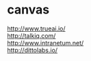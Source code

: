 # canvas

http://www.trueai.io/  
http://talkiq.com/  
http://www.intranetum.net/  
http://dittolabs.io/  

